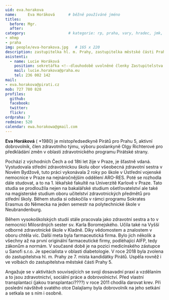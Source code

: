 ```yaml
---
uid: eva.horakova
name:     Eva Horáková  	# běžně používáné jméno
titles:
  before: Mgr. 
  after:
category:                 	# kategorie: rp, praha, vary, hradec, jmk, senat
- mhmp
- praha
img: people/eva-horakova.jpg   # 165 x 220
description: zastupitelka hl. m. Prahy, zastupitelka městské části Praha 5 za Piráty   	# kratký popis, max 160 znaků
asistenti:
  - name: Lucie Horáková
    position: sekretářka <!--dlouhodobě uvolněné členky Zastupitelstva hl. m. Prahy Evy Horákové-->
    mail: lucie.horakova@praha.eu
    tel: 236 002 142
mail:
- eva.horakova@pirati.cz
mob: 727 780 828
profiles:
  github:       
  facebook:    
  twitter: 		  
  flickr:		  
ordpraha: 7
redmine: 520
calendar: ewa.horakowa@gmail.com
---
```


**Eva Horáková** ( *1980) je místopředsedkyně Pirátů pro Prahu 5, aktivní dobrovolník, člen zdravotního týmu, výboru poslankyně Olgy Richterové pro předkládání změn v oblasti zdravotnického programu Pirátské strany.

Pochází z východních Čech a od 18ti let žije v Praze, je šťastně vdaná. Vystudovala střední zdravotnickou školu obor všeobecná zdravotní sestra v Novém Bydžově, tuto práci vykonávala 2 roky po škole v Ústřední vojenské nemocnice v Praze na nejnáročnějším oddělení ARO-RES. Poté se rozhodla dále studovat, a to na 1. lékařské fakultě na Univerzitě Karlově v Praze. Tato studia se prodloužila nejen na bakalářské studium ošetřovatelství ale také na magisterské studium oboru učitelství zdravotnických předmětů pro střední školy. Během studia si odskočila v rámci programu Sokrates Erasmus do Německa na jeden semestr na polytechnické škole v Neubrandenburg.

Během vysokoškolských studií stále pracovala jako zdravotní sestra a to v nemocnici Milosrdných sester sv. Karla Boromejského. Učila také na Vyšší odborné zdravotnické škole v Kladně. Díky vědomostem a znalostem v oboru chtěla víc. Další meta byla farmaceutická firma. Bylo jich několik a všechny až na první originální farmaceutické firmy, podléhající AIFP, tedy zákonům a normám. V současné době je na pozici medicínského zástupce u Sanofi s.r.o. Je specialista v oblasti diabetologie. V roce 2018 byla zvolena do zastupitelstva hl. m. Prahy ze 7. místa kandidátky Pirátů. Uspěla rovněž i ve volbách do zastupitelstva městské části Prahy 5.

Angažuje se v aktivitách souvisejících se svojí dosavadní praxí a vzdělaním a to jsou zdravotnictví, sociální práce a dobrovolnictví. Před vlastní transplantací (jakou transplantací????) v roce 2011 chodila darovat krev. Při poslední návštěvě svatého otce Dalajlamy byla dobrovolník na jeho setkání a setkala se s ním i osobně.

